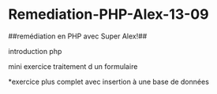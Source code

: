 # Remediation-PHP-Alex-13-09
##remédiation en PHP avec Super Alex!##
<p>introduction php</p> 
<p>mini exercice traitement d un formulaire</p>
*exercice plus complet avec insertion à une base de données
